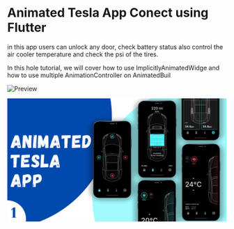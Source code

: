 # Animated Tesla App Conect using Flutter

in this app users can unlock any door, check battery status also control the air cooler temperature and check the psi of the tires.

In this hole tutorial, we will cover how to use ImplicitlyAnimatedWidge and how to use multiple AnimationController on AnimatedBuil


![Preview](/gif.gif)

![App UI](/ui.png)
